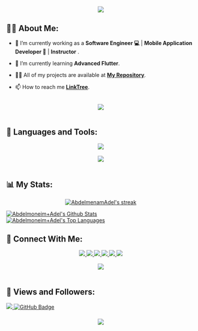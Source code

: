 <h1 align="center">  <img src="https://readme-typing-svg.herokuapp.com/?font=Righteous&size=35&center=true&vCenter=true&width=500&height=70&duration=4000&lines=Hi+There!+👋;+I'm+Abdelmoneim+Adel+!+😎;" />
</h1>
<!-- <h3 align="center">Student at the Faculty of Computer Science & Artificial Intelligence, highly dedicated to mobile development with a particular focus on Flutter. Have a passion for learning and innovation, a strong work ethic. and an unwavering commitment to excellence </h3> -->
<!--
<img align="center" alt="Coding" width ="1000" src="https://firebasestorage.googleapis.com/v0/b/mogha-266d4.appspot.com/o/photos%2Fcover.png?alt=media&token=2d654509-83aa-4c25-b874-fca3809ec00e"> -->

## 🙋‍♂️ About Me:
- 🔭 I’m currently working as a **Software Engineer 💻** | **Mobile Application Developer 📱** | **Instructor** .

- 🌱 I’m currently learning **Advanced Flutter**.

- 👨‍💻 All of my projects are available at **[My Repository](https://github.com/AbdelmenamAdel?tab=repositories)**.

- 📫 How to reach me  **[LinkTree](https://linktr.ee/Abdelmoneim_Adel)**.

<br>
<div align="center">
    <img src="https://user-images.githubusercontent.com/73097560/115834477-dbab4500-a447-11eb-908a-139a6edaec5c.gif" />
</div>
<br>

## 🚀 Languages and Tools:
<div align="center">
    <img src="https://skillicons.dev/icons?i=flutter,dart,firebase,python,github,androidstudio,vscode,figma,postman" />
<!--     <img src="https://skillicons.dev/icons?i=androidstudio,idea,vscode,figma,postman" /><br> -->
</div>

<br>
<div align="center">
    <img src="https://user-images.githubusercontent.com/73097560/115834477-dbab4500-a447-11eb-908a-139a6edaec5c.gif" />
</div>
<br>

## 📊 My Stats:

<p align="center">
    <a href="https://github.com/AbdelmenamAdel/github-readme-streak-stats">
        <img title="🔥 Get streak stats for your profile at git.io/streak-stats" alt="AbdelmenamAdel's streak" src="https://github-readme-streak-stats.herokuapp.com/?user=AbdelmenamAdel&theme=black-ice&hide_border=true&stroke=0000&background=060A0CD0"/>
    </a>
</p>
<a href="https://github.com/AbdelmenamAdel/github-readme-stats"><img alt="Abdelmoneim+Adel's Github Stats" src="https://github-readme-stats.vercel.app/api?username=AbdelmenamAdel&show_icons=true&count_private=true&theme=react&hide_border=true&bg_color=0D1117" /></a>
<a href="https://github.com/AbdelmenamAdel/github-readme-stats"><img alt="Abdelmoneim+Adel's Top Languages" src="https://github-readme-stats.vercel.app/api/top-langs/?username=AbdelmenamAdel&langs_count=8&count_private=true&layout=compact&theme=react&hide_border=true&bg_color=0D1117" /></a>


## 🤝 Connect With Me:

<div align="center">
    <a href="https://www.linkedin.com/in/abdelmenam-adel-175b35265/" target="_blank">
        <img src="https://img.shields.io/badge/LinkedIn-0077B5?style=for-the-badge&logo=linkedin&logoColor=white" target="_blank" />
    </a>
  <a href="mailto:abdelmoneim.adel5@gmail.com">
    <img src="https://img.shields.io/badge/Gmail-333333?style=for-the-badge&logo=gmail&logoColor=red" />
  </a>
    <a href="https://www.youtube.com/channel/UC608nS48jH31dWN8D8jWN_Q">
    <img src="https://img.shields.io/badge/Youtube-red?style=for-the-badge&logo=youtube&logoColor=white" />
  </a>
     </a>
     <a href="https://www.facebook.com/abdelmenam.adel.10">
    <img src="https://img.shields.io/badge/Facebook-0077B5?style=for-the-badge&logo=facebook&logoColor=white" />
  </a>
       </a>
     <a href="https://wa.me/+201556878109">
    <img src="https://img.shields.io/badge/WhatsApp-25D366?style=for-the-badge&logo=whatsapp&logoColor=white" />
  </a>
      </a>
<!--      <a href="https://wa.me/+201556878109"> -->
    <img src="https://img.shields.io/badge/Telegram-24A1DE?style=for-the-badge&logo=telegram&logoColor=white" />
  </a>
    
</div>

<br>
<div align="center">
    <img src="https://user-images.githubusercontent.com/73097560/115834477-dbab4500-a447-11eb-908a-139a6edaec5c.gif" />
</div>
<br>

## 💜 Views and Followers:

<a href="https://github.com/AbdelmenamAdel/github-profile-views-counter">
    <img src="https://komarev.com/ghpvc/?username=AbdelmenamAdel">
</a>
<a href="https://github.com/AbdelmenamAdel?tab=followers"><img src="https://img.shields.io/github/followers/AbdelmenamAdel?label=Followers&style=social" alt="GitHub Badge"></a>

<h3 align="center">
    <img src="https://readme-typing-svg.herokuapp.com/?font=Righteous&size=25&center=true&vCenter=true&width=500&height=70&duration=4000&lines=Thanks+for+visiting!+❤️;+Shoot+me+a+message+on+Linkedin!;I'm+Long+Life+Learner">
</h3>

<br/>


